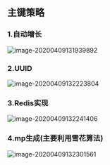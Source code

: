 ## 主键策略



### 1.自动增长

![image-20200409131939892](C:\Users\Dehan.Gao\AppData\Roaming\Typora\typora-user-images\image-20200409131939892.png)



### 2.UUID

![image-20200409132223804](C:\Users\Dehan.Gao\AppData\Roaming\Typora\typora-user-images\image-20200409132223804.png)



### 3.Redis实现



![image-20200409132241406](C:\Users\Dehan.Gao\AppData\Roaming\Typora\typora-user-images\image-20200409132241406.png)

### 4.mp生成(主要利用雪花算法)

![image-20200409132301561](C:\Users\Dehan.Gao\AppData\Roaming\Typora\typora-user-images\image-20200409132301561.png)

